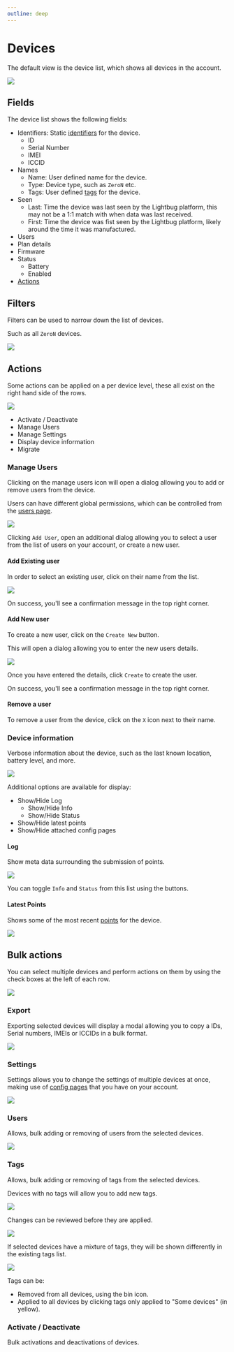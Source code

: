 ```yaml
---
outline: deep
---
```

# Devices

The default view is the device list, which shows all devices in the account.

![](https://i.imgur.com/2Yok4An.png)

## Fields

The device list shows the following fields:
- Identifiers: Static [identifiers](/terminology/devices#identity) for the device.
    - ID
    - Serial Number
    - IMEI
    - ICCID
- Names
    - Name: User defined name for the device.
    - Type: Device type, such as `ZeroN` etc.
    - Tags: User defined [tags](/terminology/devices#tags) for the device.
- Seen
    - Last: Time the device was last seen by the Lightbug platform, this may not be a 1:1 match with when data was last received.
    - First: Time the device was fist seen by the Lightbug platform, likely around the time it was manufactured.
- Users
- Plan details
- Firmware
- Status
    - Battery
    - Enabled
- [Actions](#actions)

## Filters

Filters can be used to narrow down the list of devices.

Such as all `ZeroN` devices.

![](https://i.imgur.com/utUiBDm.png)

## Actions

Some actions can be applied on a per device level, these all exist on the right hand side of the rows.

![](https://i.imgur.com/389vSgB.png)

- Activate / Deactivate
- Manage Users
- Manage Settings
- Display device information
- Migrate

### Manage Users

Clicking on the manage users icon will open a dialog allowing you to add or remove users from the device.

Users can have different global permissions, which can be controlled from the [users page](/apps/admin/users#permissions).

![](https://i.imgur.com/yIbkNpT.png)

Clicking `Add User`, open an additional dialog allowing you to select a user from the list of users on your account, or create a new user.

#### Add Existing user

In order to select an existing user, click on their name from the list.

![](https://i.imgur.com/5aFeQlp.png)

On success, you'll see a confirmation message in the top right corner.

#### Add New user

To create a new user, click on the `Create New` button.

This will open a dialog allowing you to enter the new users details.

![](https://i.imgur.com/hKBzdYU.png)

Once you have entered the details, click `Create` to create the user.

On success, you'll see a confirmation message in the top right corner.

#### Remove a user

To remove a user from the device, click on the `X` icon next to their name.

### Device information

Verbose information about the device, such as the last known location, battery level, and more.

![](https://i.imgur.com/RmIDMBR.png)

Additional options are available for display:

- Show/Hide Log
    - Show/Hide Info
    - Show/Hide Status
- Show/Hide latest points
- Show/Hide attached config pages

#### Log

Show meta data surrounding the submission of points.

![](https://i.imgur.com/RBxExdU.png)

You can toggle `Info` and `Status` from this list using the buttons.

#### Latest Points

Shows some of the most recent [points](/terminology/points.html) for the device.

![](https://i.imgur.com/K7Js6XF.png)

## Bulk actions

You can select multiple devices and perform actions on them by using the check boxes at the left of each row.

![](https://i.imgur.com/Y2LyH7r.png)

### Export

Exporting selected devices will display a modal allowing you to copy a IDs, Serial numbers, IMEIs or ICCIDs in a bulk format.

![](https://i.imgur.com/GiLWsY4.png)

### Settings

Settings allows you to change the settings of multiple devices at once, making use of [config pages](./configs.html) that you have on your account.

![](https://i.imgur.com/MTQGSiH.png)

<!-- TODO document "link device to this config" -->

### Users

Allows, bulk adding or removing of users from the selected devices.

![](https://i.imgur.com/KIweB1w.png)

### Tags

Allows, bulk adding or removing of tags from the selected devices.

Devices with no tags will allow you to add new tags.

![](https://i.imgur.com/KjnS0iT.png)

Changes can be reviewed before they are applied.

![](https://i.imgur.com/lE4YthQ.png)

If selected devices have a mixture of tags, they will be shown differently in the existing tags list.

![](https://i.imgur.com/ES7HrLi.png)

Tags can be:
 - Removed from all devices, using the bin icon.
 - Applied to all devices by clicking tags only applied to "Some devices" (in yellow).

### Activate / Deactivate

Bulk activations and deactivations of devices.
